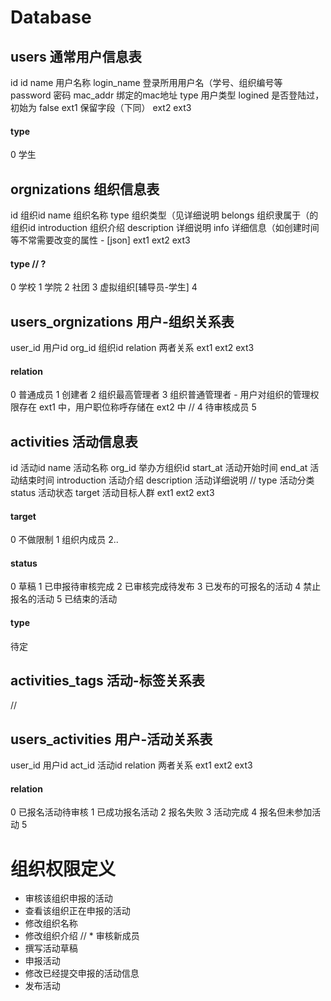 # Database
## users                通常用户信息表
id          id
name        用户名称
login_name  登录所用用户名（学号、组织编号等
password    密码
mac_addr    绑定的mac地址
type        用户类型
logined		是否登陆过，初始为 false
ext1        保留字段（下同）
ext2
ext3

#### type
0	学生

## orgnizations         组织信息表
id              组织id
name            组织名称
type            组织类型（见详细说明
belongs         组织隶属于（的组织id
introduction    组织介绍
description     详细说明
info            详细信息（如创建时间等不常需要改变的属性 - [json]
ext1
ext2
ext3

#### type   // ?
0   学校
1   学院
2   社团
3   虚拟组织[辅导员-学生]
4

## users_orgnizations   用户-组织关系表
user_id         用户id
org_id          组织id
relation        两者关系
ext1
ext2
ext3

#### relation
0   普通成员
1   创建者
2   组织最高管理者
3   组织普通管理者 - 用户对组织的管理权限存在 ext1 中，用户职位称呼存储在 ext2 中
// 4   待审核成员
5

## activities           活动信息表
id              活动id
name            活动名称
org_id          举办方组织id
start_at        活动开始时间
end_at          活动结束时间
introduction    活动介绍
description     活动详细说明
// type            活动分类
status          活动状态
target          活动目标人群
ext1
ext2
ext3

#### target
0   不做限制
1   组织内成员
2..

#### status
0   草稿
1   已申报待审核完成
2   已审核完成待发布
3   已发布的可报名的活动
4   禁止报名的活动
5   已结束的活动

#### type
待定

## activities_tags      活动-标签关系表
//

## users_activities     用户-活动关系表
user_id         用户id
act_id          活动id
relation        两者关系
ext1
ext2
ext3

#### relation
0   已报名活动待审核
1   已成功报名活动
2   报名失败
3   活动完成
4   报名但未参加活动
5   

# 组织权限定义
* 审核该组织申报的活动
* 查看该组织正在申报的活动
* 修改组织名称
* 修改组织介绍
// * 审核新成员
* 撰写活动草稿
* 申报活动
* 修改已经提交申报的活动信息
* 发布活动
